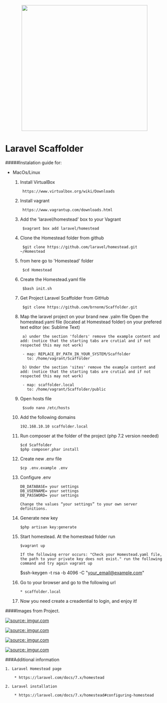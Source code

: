 <p align="center"><img src="https://res.cloudinary.com/dtfbvvkyp/image/upload/v1566331377/laravel-logolockup-cmyk-red.svg" width="400"></p>

# Laravel Scaffolder

#####Instalation guide for:

* MacOs/Linux

    1. Install  VirtualBox

            https://www.virtualbox.org/wiki/Downloads

    2. Install vagrant

            https://www.vagrantup.com/downloads.html

    3. Add the  'laravel/homestead' box to your Vagrant
	
	        $vagrant box add laravel/homestead

    4. Clone the Homestead folder from github
    
            $git clone https://github.com/laravel/homestead.git ~/Homestead
    
    5. from here go to 'Homestead' folder
	
            $cd Homestead
    
    6. Create the Homestead.yaml file

            $bash init.sh
            
    7. Get Project Laravel Scaffolder from GitHub
            
            $git clone https://github.com/brnonm/Scaffolder.git
    
    8. Map the laravel project on your brand new .yalm file
        Open the homestead.yaml file (located at Homestead folder) on your prefered text editor (ex: Sublime Text)

            a) under the section 'folders' remove the example content and add: (notice that the starting tabs are crutial and if not respected this may not work)
     
            - map: REPLACE_BY_PATH_IN_YOUR_SYSTEM/Scaffolder
              to: /home/vagrant/Scaffolder

            b) Under the section 'sites' remove the example content and add: (notice that the starting tabs are crutial and if not respected this may not work)
            
            - map: scaffolder.local
              to: /home/vagrant/Scaffolder/public

    9. Open hosts file
    
            $sudo nano /etc/hosts
    
    10. Add the following domains

            192.168.10.10 scaffolder.local

    11. Run composer at the folder of the project (php 7.2 version needed)
    
            $cd Scaffolder
            $php composer.phar install
    
    12. Create new .env file

            $cp .env.example .env
            
    13. Configure .env
            
            DB_DATABASE= your settings
            DB_USERNAME= your settings
            DB_PASSWORD= your settings
            
            Change the values “your settings” to your own server definitions.
                
    13. Generate new key

            $php artisan key:generate
    
    14. Start homestead. At the homestead folder run

	        $vagrant up

            If the following error occurs: "Check your Homestead.yaml file, the path to your private key does not exist." run the following command and try again vagrant up
        $ssh-keygen -t rsa -b 4096 -C "your_email@example.com"

    15. Go to your browser and go to the following url
    
            * scaffolder.local

    16. Now you need create a creadential to login, and enjoy it!
    
    
    
####Images from Project.
    
  <a href="https://imgur.com/3fwqKwP"><img src="https://i.imgur.com/3fwqKwP.png" title="source: imgur.com" /></a>
  
  <a href="https://imgur.com/OxtlzEV"><img src="https://i.imgur.com/OxtlzEV.png" title="source: imgur.com" /></a>      

  <a href="https://imgur.com/uhHb1cN"><img src="https://i.imgur.com/uhHb1cN.png" title="source: imgur.com" /></a>
    
  <a href="https://imgur.com/C7pcznQ"><img src="https://i.imgur.com/C7pcznQ.png" title="source: imgur.com" /></a>



###Additional information


    1. Laravel Homestead page

        * https://laravel.com/docs/7.x/homestead
    
    2. Laravel installation

        * https://laravel.com/docs/7.x/homestead#configuring-homestead

